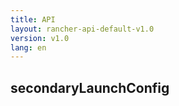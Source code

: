 ```yaml
---
title: API
layout: rancher-api-default-v1.0
version: v1.0
lang: en
---
```


## secondaryLaunchConfig





